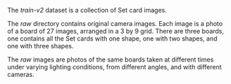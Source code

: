 The _train-v2_ dataset is a collection of Set card images.

The _raw_ directory contains original camera images. Each image is a 
photo of a board of 27 images, arranged in a 3 by 9 grid. There are three
boards, one contains all the Set cards with one shape, one with two shapes,
and one with three shapes.

The _raw_ images are photos of the same boards taken at different times under
varying lighting conditions, from different angles, and with different cameras.

